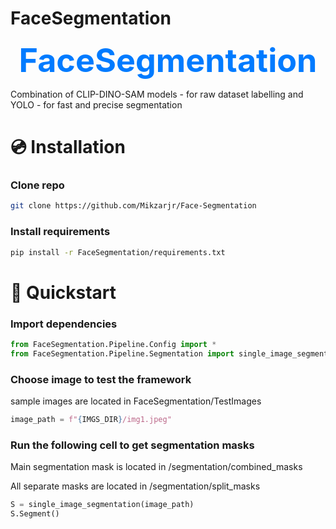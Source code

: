 # **FaceSegmentation**
<div align="center">
  <p>
    <a align="center" target="_blank" style="font-size: 52px; font-weight: bold; color: #007BFF;">
      FaceSegmentation
    </a>
  </p>
</div>
  
Combination of CLIP-DINO-SAM models - for raw dataset labelling and YOLO - for fast and precise segmentation

# 💿 Installation
### Clone repo
```bash
git clone https://github.com/Mikzarjr/Face-Segmentation
```

### Install requirements
```bash
pip install -r FaceSegmentation/requirements.txt
```
#
# 🚀 Quickstart
### Import dependencies
```python
from FaceSegmentation.Pipeline.Config import *
from FaceSegmentation.Pipeline.Segmentation import single_image_segmentation
```

### Choose image to test the framework 
sample images are located in FaceSegmentation/TestImages
```python
image_path = f"{IMGS_DIR}/img1.jpeg"
```

### Run the following cell to get segmentation masks
Main segmentation mask is located in /segmentation/combined_masks

All separate masks are located in /segmentation/split_masks
```python
S = single_image_segmentation(image_path)
S.Segment()
```









